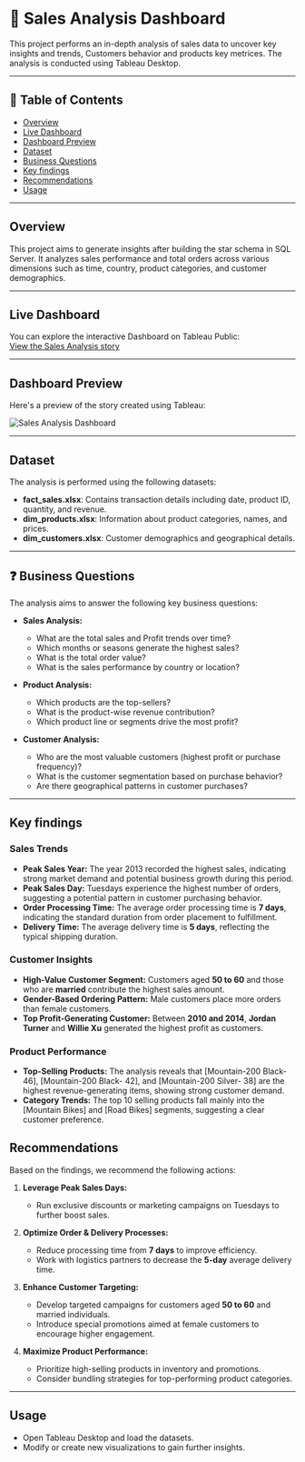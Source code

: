 # 📖 Sales Analysis Dashboard

This project performs an in-depth analysis of sales data to uncover key insights and trends, 
Customers behavior and products key metrices.
The analysis is conducted using Tableau Desktop.

---

## 📑 Table of Contents
- [Overview](#overview)
- [Live Dashboard](#live-dashboard)
- [Dashboard Preview](#dashboard-preview)
- [Dataset](#dataset)
- [Business Questions](#business-questions)
- [Key findings](#key-findings)
- [Recommendations](#recommendations)
- [Usage](#usage)

---

## Overview
This project aims to generate insights after building the star schema in SQL Server. 
It analyzes sales performance and total orders across various dimensions such as time,
country, product categories, and customer demographics. 

---

## Live Dashboard
You can explore the interactive Dashboard on Tableau Public:  
[View the Sales Analysis story](https://public.tableau.com/app/profile/amira.saeed/viz/SalesAnalysis_17408325342030/Story1?publish=yes)

---

## Dashboard Preview
Here's a preview of the story created using Tableau:

![Sales Analysis Dashboard](images/dashboard-preview.png)

---

## Dataset
The analysis is performed using the following datasets:
- **fact_sales.xlsx**: Contains transaction details including date, product ID, quantity, and revenue.
- **dim_products.xlsx**: Information about product categories, names, and prices.
- **dim_customers.xlsx**: Customer demographics and geographical details.

---

## ❓ Business Questions
The analysis aims to answer the following key business questions:
- **Sales Analysis:**
  - What are the total sales and Profit trends over time?
  - Which months or seasons generate the highest sales?
  - What is the total order value?
  - What is the sales performance by country or location?

- **Product Analysis:**
  - Which products are the top-sellers?
  - What is the product-wise revenue contribution?
  - Which product line or segments drive the most profit?

- **Customer Analysis:**
  - Who are the most valuable customers (highest profit or purchase frequency)?
  - What is the customer segmentation based on purchase behavior?
  - Are there geographical patterns in customer purchases?

---

##  Key findings
### **Sales Trends**
- **Peak Sales Year:** The year 2013 recorded the highest sales, indicating strong market demand and potential business growth during this period.
- **Peak Sales Day:** Tuesdays experience the highest number of orders, suggesting a potential pattern in customer purchasing behavior.
- **Order Processing Time:** The average order processing time is **7 days**, indicating the standard duration from order placement to fulfillment.
- **Delivery Time:** The average delivery time is **5 days**, reflecting the typical shipping duration.

### **Customer Insights**
- **High-Value Customer Segment:** Customers aged **50 to 60** and those who are **married** contribute the highest sales amount.
- **Gender-Based Ordering Pattern:** Male customers place more orders than female customers.
- **Top Profit-Generating Customer:** Between **2010 and 2014**, **Jordan Turner** and **Willie Xu** generated the highest profit as customers.

### **Product Performance**
- **Top-Selling Products:** The analysis reveals that [Mountain-200 Black- 46], [Mountain-200 Black- 42], and [Mountain-200 Silver- 38]
  are the highest revenue-generating items, showing strong customer demand.
- **Category Trends:** The top 10 selling products fall mainly into the [Mountain Bikes] and [Road Bikes] segments, suggesting a clear customer preference.

## Recommendations
Based on the findings, we recommend the following actions:

1. **Leverage Peak Sales Days:**  
   - Run exclusive discounts or marketing campaigns on Tuesdays to further boost sales.

2. **Optimize Order & Delivery Processes:**  
   - Reduce processing time from **7 days** to improve efficiency.
   - Work with logistics partners to decrease the **5-day** average delivery time.

3. **Enhance Customer Targeting:**  
   - Develop targeted campaigns for customers aged **50 to 60** and married individuals.
   - Introduce special promotions aimed at female customers to encourage higher engagement.

4. **Maximize Product Performance:**  
   - Prioritize high-selling products in inventory and promotions.
   - Consider bundling strategies for top-performing product categories.
---

## Usage
- Open Tableau Desktop and load the datasets.
- Modify or create new visualizations to gain further insights.
